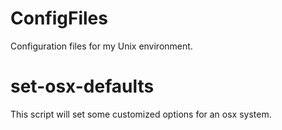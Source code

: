 ConfigFiles
===========

Configuration files for my Unix environment.


# set-osx-defaults
This script will set some customized options for an osx system.


